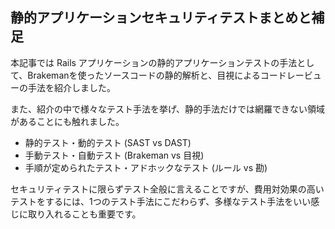 ## 静的アプリケーションセキュリティテストまとめと補足

本記事では Rails アプリケーションの静的アプリケーションテストの手法として、Brakemanを使ったソースコードの静的解析と、目視によるコードレービューの手法を紹介しました。

また、紹介の中で様々なテスト手法を挙げ、静的手法だけでは網羅できない領域があることにも触れました。

- 静的テスト・動的テスト (SAST vs DAST)
- 手動テスト・自動テスト (Brakeman vs 目視)
- 手順が定められたテスト・アドホックなテスト (ルール vs 勘)

セキュリティテストに限らずテスト全般に言えることですが、費用対効果の高いテストをするには、1つのテスト手法にこだわらず、多様なテスト手法をいい感じに取り入れることも重要です。
